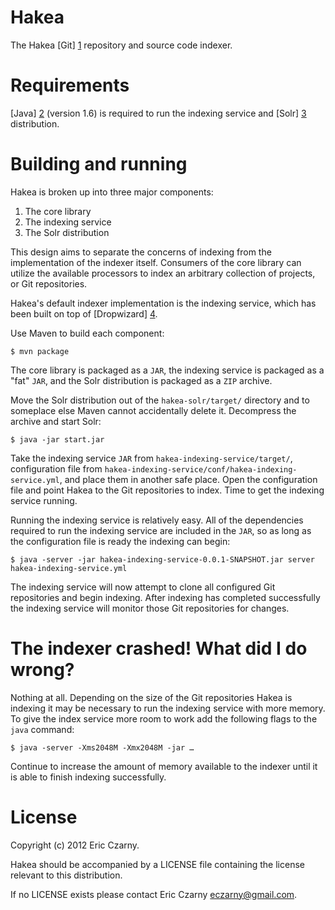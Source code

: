 # Hakea

The Hakea [Git] [1] repository and source code indexer.

# Requirements

[Java] [2] (version 1.6) is required to run the indexing service and [Solr] [3] distribution.

# Building and running

Hakea is broken up into three major components:

1. The core library
2. The indexing service
3. The Solr distribution

This design aims to separate the concerns of indexing from the implementation of the indexer itself. Consumers of the core library can utilize the available processors to index an arbitrary collection of projects, or Git repositories.

Hakea's default indexer implementation is the indexing service, which has been built on top of [Dropwizard] [4].

Use Maven to build each component:

    $ mvn package

The core library is packaged as a `JAR`, the indexing service is packaged as a "fat" `JAR`, and the Solr distribution is packaged as a `ZIP` archive.

Move the Solr distribution out of the `hakea-solr/target/` directory and to someplace else Maven cannot accidentally delete it. Decompress the archive and start Solr:

    $ java -jar start.jar

Take the indexing service `JAR` from `hakea-indexing-service/target/`, configuration file from `hakea-indexing-service/conf/hakea-indexing-service.yml`, and place them in another safe place. Open the configuration file and point Hakea to the Git repositories to index. Time to get the indexing service running.

Running the indexing service is relatively easy. All of the dependencies required to run the indexing service are included in the `JAR`, so as long as the configuration file is ready the indexing can begin:

    $ java -server -jar hakea-indexing-service-0.0.1-SNAPSHOT.jar server hakea-indexing-service.yml

The indexing service will now attempt to clone all configured Git repositories and begin indexing. After indexing has completed successfully the indexing service will monitor those Git repositories for changes.

# The indexer crashed! What did I do wrong?

Nothing at all. Depending on the size of the Git repositories Hakea is indexing it may be necessary to run the indexing service with more memory. To give the index service more room to work add the following flags to the `java` command:

    $ java -server -Xms2048M -Xmx2048M -jar …

Continue to increase the amount of memory available to the indexer until it is able to finish indexing successfully.

# License

Copyright (c) 2012 Eric Czarny.

Hakea should be accompanied by a LICENSE file containing the license relevant to this distribution.

If no LICENSE exists please contact Eric Czarny <eczarny@gmail.com>.

[1]: http://git-scm.com/
[2]: http://www.java.com/
[3]: http://lucene.apache.org/solr/
[4]: http://dropwizard.codahale.com/

